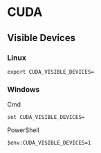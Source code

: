 # CUDA

## Visible Devices

### Linux

```text
export CUDA_VISIBLE_DEVICES=
```

### Windows

Cmd

```text
set CUDA_VISIBLE_DEVICES=
```

PowerShell

```text
$env:CUDA_VISIBLE_DEVICES=1
```

